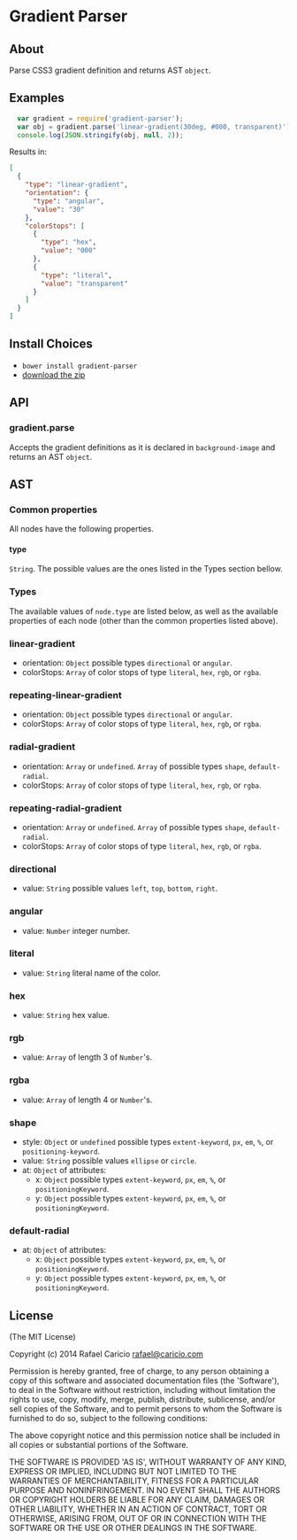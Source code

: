 # Gradient Parser

## About

Parse CSS3 gradient definition and returns AST `object`.

## Examples

```JavaScript
  var gradient = require('gradient-parser');
  var obj = gradient.parse('linear-gradient(30deg, #000, transparent)');
  console.log(JSON.stringify(obj, null, 2));
```

Results in:

```JSON
[
  {
    "type": "linear-gradient",
    "orientation": {
      "type": "angular",
      "value": "30"
    },
    "colorStops": [
      {
        "type": "hex",
        "value": "000"
      },
      {
        "type": "literal",
        "value": "transparent"
      }
    ]
  }
]
```

## Install Choices
- `bower install gradient-parser`
- [download the zip](https://github.com/rafaelcaricio/gradient-parser/archive/master.zip)

## API

### gradient.parse

Accepts the gradient definitions as it is declared in `background-image` and returns an AST `object`.

## AST

### Common properties

All nodes have the following properties.

#### type

`String`. The possible values are the ones listed in the Types section bellow.

### Types

The available values of `node.type` are listed below, as well as the available properties of each node (other than the common properties listed above).

### linear-gradient

- orientation: `Object` possible types `directional` or `angular`.
- colorStops: `Array` of color stops of type `literal`, `hex`, `rgb`, or `rgba`.

### repeating-linear-gradient

- orientation: `Object` possible types `directional` or `angular`.
- colorStops: `Array` of color stops of type `literal`, `hex`, `rgb`, or `rgba`.

### radial-gradient

- orientation: `Array` or `undefined`. `Array` of possible types `shape`, `default-radial`.
- colorStops: `Array` of color stops of type `literal`, `hex`, `rgb`, or `rgba`.

### repeating-radial-gradient

- orientation: `Array` or `undefined`. `Array` of possible types `shape`, `default-radial`.
- colorStops: `Array` of color stops of type `literal`, `hex`, `rgb`, or `rgba`.

### directional

- value: `String` possible values `left`, `top`, `bottom`, `right`.

### angular

- value: `Number` integer number.

### literal

- value: `String` literal name of the color.

### hex

- value: `String` hex value.

### rgb

- value: `Array` of length 3 of `Number`'s.

### rgba

- value: `Array` of length 4 or `Number`'s.

### shape

- style: `Object` or `undefined` possible types `extent-keyword`, `px`, `em`, `%`, or `positioning-keyword`.
- value: `String` possible values `ellipse` or `circle`.
- at: `Object` of attributes:
	- x: `Object` possible types `extent-keyword`, `px`, `em`, `%`, or `positioningKeyword`.
	- y: `Object` possible types `extent-keyword`, `px`, `em`, `%`, or `positioningKeyword`.

### default-radial

- at: `Object` of attributes:
	- x: `Object` possible types `extent-keyword`, `px`, `em`, `%`, or `positioningKeyword`.
	- y: `Object` possible types `extent-keyword`, `px`, `em`, `%`, or `positioningKeyword`.

## License

(The MIT License)

Copyright (c) 2014 Rafael Caricio rafael@caricio.com

Permission is hereby granted, free of charge, to any person obtaining
a copy of this software and associated documentation files (the
'Software'), to deal in the Software without restriction, including
without limitation the rights to use, copy, modify, merge, publish,
distribute, sublicense, and/or sell copies of the Software, and to
permit persons to whom the Software is furnished to do so, subject to
the following conditions:

The above copyright notice and this permission notice shall be
included in all copies or substantial portions of the Software.

THE SOFTWARE IS PROVIDED 'AS IS', WITHOUT WARRANTY OF ANY KIND,
EXPRESS OR IMPLIED, INCLUDING BUT NOT LIMITED TO THE WARRANTIES OF
MERCHANTABILITY, FITNESS FOR A PARTICULAR PURPOSE AND NONINFRINGEMENT.
IN NO EVENT SHALL THE AUTHORS OR COPYRIGHT HOLDERS BE LIABLE FOR ANY
CLAIM, DAMAGES OR OTHER LIABILITY, WHETHER IN AN ACTION OF CONTRACT,
TORT OR OTHERWISE, ARISING FROM, OUT OF OR IN CONNECTION WITH THE
SOFTWARE OR THE USE OR OTHER DEALINGS IN THE SOFTWARE.
